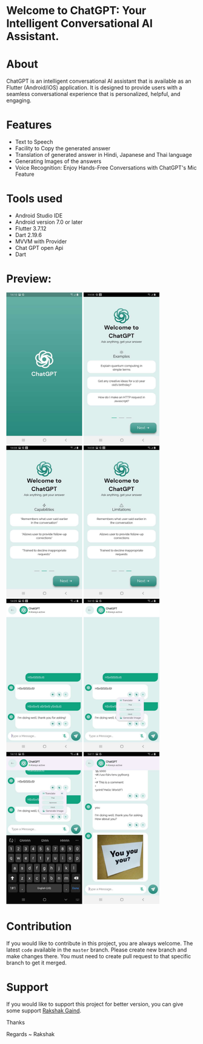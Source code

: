 # Welcome to ChatGPT: Your Intelligent Conversational AI Assistant.

# About
ChatGPT is an intelligent conversational AI assistant that is available as an Flutter (Android/iOS) application. It is designed to provide users with a seamless conversational experience that is personalized, helpful, and engaging.


# Features
- Text to Speech
- Facility to Copy the generated answer
- Translation of generated answer in Hindi, Japanese and Thai language
- Generating Images of the answers
- Voice Recognition: Enjoy Hands-Free Conversations with ChatGPT's Mic Feature


# Tools used
- Android Studio IDE
- Android version 7.0 or later
- Flutter 3.7.12
- Dart 2.19.6
- MVVM with Provider
- Chat GPT open Api
- Dart

# Preview:
<p align="left">
<img src="https://github.com/rakshakgaind/ChatGPT-Flutter/blob/main/preview/1.JPEG?raw=true" class="" alt="Splash Screen" width="200" height="400" />  
<img src="https://github.com/rakshakgaind/ChatGPT-Flutter/blob/main/preview/2.JPEG?raw=true" alt="Splash Screen" width="200" height="400" />  
<img src="https://github.com/rakshakgaind/ChatGPT-Flutter/blob/main/preview/3.JPEG?raw=true" alt="Splash Screen" width="200" height="400" />  
<img src="https://github.com/rakshakgaind/ChatGPT-Flutter/blob/main/preview/4.JPEG?raw=true" alt="Splash Screen" width="200" height="400" />
<img src="https://github.com/rakshakgaind/ChatGPT-Flutter/blob/main/preview/5.JPEG?raw=true" alt="Splash Screen" width="200" height="400" />
<img src="https://github.com/rakshakgaind/ChatGPT-Flutter/blob/main/preview/6.JPEG?raw=true" alt="Splash Screen" width="200" height="400" />
<img src="https://github.com/rakshakgaind/ChatGPT-Flutter/blob/main/preview/7.JPEG?raw=true" alt="Splash Screen" width="200" height="400" />  
<img src="https://github.com/rakshakgaind/ChatGPT-Flutter/blob/main/preview/8.JPEG?raw=true" alt="Splash Screen" width="200" height="400" /> 
</p>


# Contribution

If you would like to contribute in this project, you are always welcome. The latest `code` available in the `master` branch. Please create new branch and make changes there. You must need to create pull request to that specific branch to get it merged.

# Support

If you would like to support this project for better version, you can give some support <a href="mailto:rakshakgaind02@gmail.com">Rakshak Gaind</a>.


Thanks

Regards ~ Rakshak




